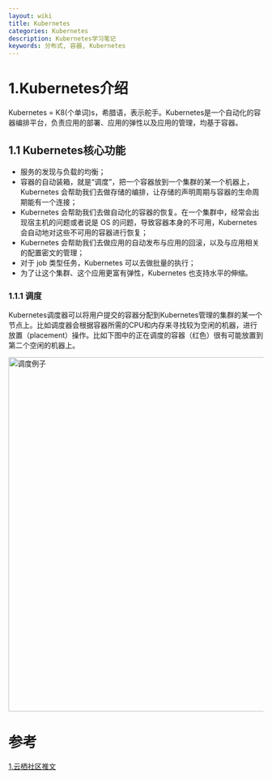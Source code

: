 ```yaml
---
layout: wiki
title: Kubernetes
categories: Kubernetes
description: Kubernetes学习笔记
keywords: 分布式, 容器, Kubernetes
---
```


# 1.Kubernetes介绍

Kubernetes = K8(个单词)s，希腊语，表示舵手。Kubernetes是一个自动化的容器编排平台，负责应用的部署、应用的弹性以及应用的管理，均基于容器。

## 1.1 Kubernetes核心功能

- 服务的发现与负载的均衡；
- 容器的自动装箱，就是“调度”，把一个容器放到一个集群的某一个机器上，Kubernetes 会帮助我们去做存储的编排，让存储的声明周期与容器的生命周期能有一个连接；
- Kubernetes 会帮助我们去做自动化的容器的恢复。在一个集群中，经常会出现宿主机的问题或者说是 OS 的问题，导致容器本身的不可用，Kubernetes 会自动地对这些不可用的容器进行恢复；
- Kubernetes 会帮助我们去做应用的自动发布与应用的回滚，以及与应用相关的配置密文的管理；
- 对于 job 类型任务，Kubernetes 可以去做批量的执行；
- 为了让这个集群、这个应用更富有弹性，Kubernetes 也支持水平的伸缩。

### 1.1.1 调度

Kubernetes调度器可以将用户提交的容器分配到Kubernetes管理的集群的某一个节点上。比如调度器会根据容器所需的CPU和内存来寻找较为空闲的机器，进行放置（placement）操作。比如下图中的正在调度的容器（红色）很有可能放置到第二个空闲的机器上。

<img src="image/wiki/Redis/scheduling_example.png" width=700 alt="调度例子">



# 参考

[1.云栖社区推文](https://mp.weixin.qq.com/s/avLAGdLw210BOKn-aaFvIw)